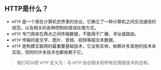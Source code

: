 ## HTTP是什么？

- `HTTP` 是一个用在计算机世界里的协议，它确立了一种计算机之间交流通信的规范，以及相关的各种控制和错误处理方式。
- `HTTP` 专门用来在两点之间传输数据，不能用于广播、寻址或路由。
- `HTTP` 传输的是文字、图片、音频、视频等超文本数据。
- `HTTP` 是构建互联网的最重要基础技术，它没有实体，依赖许多其他的技术来实现，但同时许多技术也都依赖于它。

> 我们可以把 `HTTP` 定义为：与 `HTTP` 协议相关的所有应用层技术的总和。
